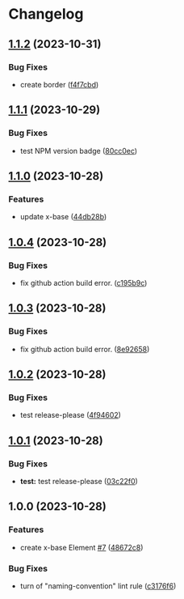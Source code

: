 # Changelog

## [1.1.2](https://github.com/martinrossil/x-tags/compare/v1.1.1...v1.1.2) (2023-10-31)


### Bug Fixes

* create border ([f4f7cbd](https://github.com/martinrossil/x-tags/commit/f4f7cbd779252db8cc7ec0544ace3187ac1aecda))

## [1.1.1](https://github.com/martinrossil/x-tags/compare/v1.1.0...v1.1.1) (2023-10-29)


### Bug Fixes

* test NPM version badge ([80cc0ec](https://github.com/martinrossil/x-tags/commit/80cc0ecb1b142e8f0cf73588b08cb049bbd5f3f9))

## [1.1.0](https://github.com/martinrossil/x-tags/compare/v1.0.4...v1.1.0) (2023-10-28)


### Features

* update x-base ([44db28b](https://github.com/martinrossil/x-tags/commit/44db28b956a7bb43007b0aac943ef2e9bd45ab7c))

## [1.0.4](https://github.com/martinrossil/x-tags/compare/v1.0.3...v1.0.4) (2023-10-28)


### Bug Fixes

* fix github action build error. ([c195b9c](https://github.com/martinrossil/x-tags/commit/c195b9c14a50910d2c2141a43bc8e62569269028))

## [1.0.3](https://github.com/martinrossil/x-tags/compare/v1.0.2...v1.0.3) (2023-10-28)


### Bug Fixes

* fix github action build error. ([8e92658](https://github.com/martinrossil/x-tags/commit/8e92658eddd7728e5d1944ee362d0938c7061ef2))

## [1.0.2](https://github.com/martinrossil/x-tags/compare/v1.0.1...v1.0.2) (2023-10-28)


### Bug Fixes

* test release-please ([4f94602](https://github.com/martinrossil/x-tags/commit/4f94602b920d2ff7ce8b29b79e377546c3551d1d))

## [1.0.1](https://github.com/martinrossil/x-tags/compare/v1.0.0...v1.0.1) (2023-10-28)


### Bug Fixes

* **test:** test release-please ([03c22f0](https://github.com/martinrossil/x-tags/commit/03c22f0b42ff4ec1a9f065cdbdda97ae7aff6054))

## 1.0.0 (2023-10-28)


### Features

* create x-base Element [#7](https://github.com/martinrossil/x-tags/issues/7) ([48672c8](https://github.com/martinrossil/x-tags/commit/48672c81c7ddde0c8e4962a2771344c090c05ae5))


### Bug Fixes

* turn of "naming-convention" lint rule ([c3176f6](https://github.com/martinrossil/x-tags/commit/c3176f6aae1541e814cfe5cd797acc8ae2daf0a4))
